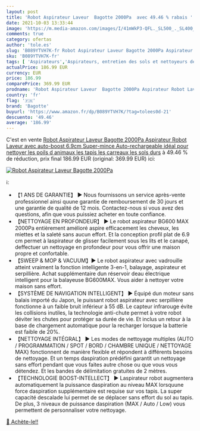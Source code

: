 ```yaml
---
layout: post
title: 'Robot Aspirateur Laveur  Bagotte 2000Pa  avec 49.46 % rabais '
date: 2021-10-03 13:33:44
image: 'https://m.media-amazon.com/images/I/41mWkP3-QFL._SL500_._SL400_.jpg'
comments: true
category: ofertas
author: 'tole.es'
slug: 'B089YTVH7K-fr Robot Aspirateur Laveur Bagotte 2000Pa Aspirateur Robot...'
sku: 'B089YTVH7K-fr'
tags: [ 'Aspirateurs','Aspirateurs, entretien des sols et nettoyeurs de vitres','Cuisine et Maison','Robots aspirateurs','bagotte', ]
actualPrice: 186.99 EUR
currency: EUR
price: 186.99
comparePrice: 369.99 EUR
prodname: 'Robot Aspirateur Laveur  Bagotte 2000Pa Aspirateur Robot Laveur avec auto-boost  6.9cm Super-mince  Auto-rechargeable  idéal pour nettoyer les poils d animaux  les tapis  les carreaux  les sols durs'
country: 'fr'
flag: '🇫🇷'
brand: 'Bagotte'
buyurl: 'https://www.amazon.fr/dp/B089YTVH7K/?tag=tolees0d-21'
descuento: '49.46'
average: '186.99'
---
```


C'est en vente [Robot Aspirateur Laveur  Bagotte 2000Pa Aspirateur Robot Laveur avec auto-boost  6.9cm Super-mince  Auto-rechargeable  idéal pour nettoyer les poils d animaux  les tapis  les carreaux  les sols durs](https://www.amazon.fr/dp/B089YTVH7K/?tag=tolees0d-21)  à  49.46 % de réduction, prix final  186.99 EUR (original: 369.99 EUR) ici:

[![Robot Aspirateur Laveur  Bagotte 2000Pa ](https://m.media-amazon.com/images/I/41mWkP3-QFL._SL500_._SL400_.jpg)](https://www.amazon.fr/dp/B089YTVH7K/?tag=tolees0d-21)

ℹ️:

- 【1 ANS DE GARANTIE】 ▶ Nous fournissons un service après-vente professionnel ainsi quune garantie de remboursement de 30 jours et une garantie de qualité de 12 mois. Contactez-nous si vous avez des questions, afin que vous puissiez acheter en toute confiance.
- 【NETTOYAGE EN PROFONDEUR】 ▶ Le robot aspirateur BG600 MAX 2000Pa entièrement amélioré aspire efficacement les cheveux, les miettes et la saleté sans aucun effort. Et la conception profil plat de 6.9 cm permet à laspirateur de glisser facilement sous les lits et le canapé, deffectuer un nettoyage en profondeur pour vous offrir une maison propre et confortable.
- 【SWEEP & MOP & VACUUM】▶ Le robot aspirateur avec vadrouille atteint vraiment la fonction intelligente 3-en-1, balayage, aspirateur et serpillière. Achat supplémentaire dun réservoir deau électrique intelligent pour la balayeuse BG600MAX. Vous aider à nettoyer votre maison sans effort.
- 【SYSTÈME DE NAVIGATION INTELLIGENT】 ▶ Équipé dun moteur sans balais importé du Japon, le puissant robot aspirateur avec serpillière fonctionne à un faible bruit inférieur à 55 dB. Le capteur infrarouge évite les collisions inutiles, la technologie anti-chute permet à votre robot déviter les chutes pour protéger sa durée de vie. Et inclus un retour à la base de chargement automatique pour la recharger lorsque la batterie est faible de 20%.
- 【NETTOYAGE INTÉGRAL】 ▶ Les modes de nettoyage multiples (AUTO / PROGRAMMATION / SPOT / BORD / CHAMBRE UNIQUE / NETTOYAGE MAX) fonctionnent de manière flexible et répondent à différents besoins de nettoyage. Et un temps daspiration prédéfini garantit un nettoyage sans effort pendant que vous faites autre chose ou que vous vous détendez. Et les bandes de délimitation gratuites de 2 mètres.
- 【TECHNOLOGIE BOOST-INTELLECT】 ▶ Laspirateur robot augmentera automatiquement la puissance daspiration au niveau MAX lorsquune force daspiration supplémentaire est requise sur vos tapis. La super capacité descalade lui permet de se déplacer sans effort du sol au tapis. De plus, 3 niveaux de puissance daspiration (MAX / Auto / Low) vous permettent de personnaliser votre nettoyage.

[🛒 Achète-le!!](https://www.amazon.fr/dp/B089YTVH7K/?tag=tolees0d-21)
